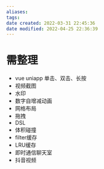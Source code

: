 ```yaml
---
aliases:
tags:
date created: 2022-03-31 22:45:36
date modified: 2022-04-25 22:36:39
---
```


# 需整理

- vue uniapp 单击、双击、长按
- 视频截图
- 水印
- 数字自增减动画
- 网格布局
- 拖拽
- DSL
- 体积碰撞
- filter缓存
- LRU缓存
- 即时通信聊天室
- 抖音视频
